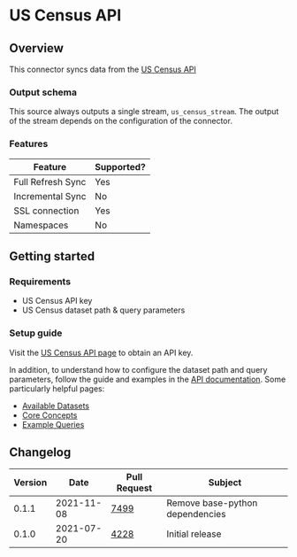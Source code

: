 # US Census API

## Overview

This connector syncs data from the [US Census API](https://www.census.gov/data/developers/guidance/api-user-guide.Example\_API\_Queries.html)

### Output schema

This source always outputs a single stream, `us_census_stream`. The output of the stream depends on the configuration of the connector.

### Features

| Feature           | Supported? |
| ----------------- | ---------- |
| Full Refresh Sync | Yes        |
| Incremental Sync  | No         |
| SSL connection    | Yes        |
| Namespaces        | No         |

## Getting started

### Requirements

* US Census API key
* US Census dataset path & query parameters

### Setup guide

Visit the [US Census API page](https://api.census.gov/data/key\_signup.html) to obtain an API key.

In addition, to understand how to configure the dataset path and query parameters, follow the guide and examples in the [API documentation](https://www.census.gov/data/developers/data-sets.html). Some particularly helpful pages:

* [Available Datasets](https://www.census.gov/data/developers/guidance/api-user-guide.Available\_Data.html)
* [Core Concepts](https://www.census.gov/data/developers/guidance/api-user-guide.Core\_Concepts.html)
* [Example Queries](https://www.census.gov/data/developers/guidance/api-user-guide.Example\_API\_Queries.html)

## Changelog

| Version | Date       | Pull Request                                           | Subject                         |
| ------- | ---------- | ------------------------------------------------------ | ------------------------------- |
| 0.1.1   | 2021-11-08 | [7499](https://github.com/airbytehq/airbyte/pull/7499) | Remove base-python dependencies |
| 0.1.0   | 2021-07-20 | [4228](https://github.com/airbytehq/airbyte/pull/4228) | Initial release                 |
